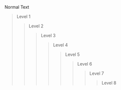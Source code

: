 Normal Text

> Level 1
> 
> > Level 2
> > 
> > > Level 3
> > > 
> > > > Level 4
> > > > 
> > > > > Level 5
> > > > > 
> > > > > > Level 6
> > > > > > 
> > > > > > > Level 7
> > > > > > > 
> > > > > > > > Level 8
